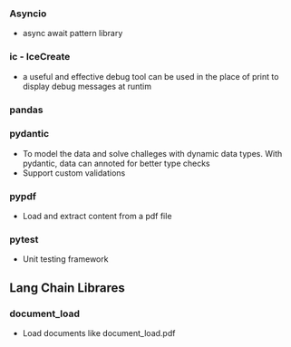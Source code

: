 
### Asyncio
- async await pattern library

### ic - IceCreate
- a useful and effective debug tool can be used in the place of print to display debug messages at runtim

### pandas


### pydantic
- To model the data and solve challeges with dynamic data types. With pydantic, data can annoted for better type checks
- Support custom validations

### pypdf
- Load and extract content from a pdf file

### pytest
- Unit testing framework


## Lang Chain Librares

### document_load
- Load documents like document_load.pdf


